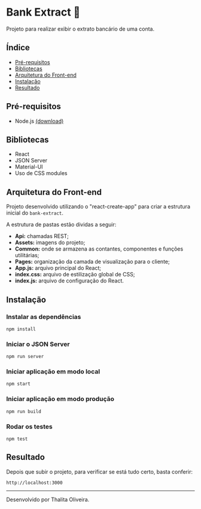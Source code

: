 # Bank Extract 🏦

Projeto para realizar exibir o extrato bancário de uma conta.

## Índice
* [Pré-requisitos](#pré-requisitos "Pré-requisitos para a execução deste projeto")
* [Bibliotecas](#bibliotecas "Bibliotecas utilizadas")
* [Arquitetura do Front-end](#arquitetura-do-front-end "Descrição da arquitetura do front-end")
* [Instalação](#instalação "Instalação do projeto")
* [Resultado](#resultado "Resultado do projeto")


## Pré-requisitos
- Node.js [(download)](https://nodejs.org)

## Bibliotecas
- React
- JSON Server
- Material-UI
- Uso de CSS modules
    
## Arquitetura do Front-end
Projeto desenvolvido utilizando o "react-create-app" para criar a estrutura inicial do `bank-extract`.

A estrutura de pastas estão dividas a seguir:
- **Api:** chamadas REST;
- **Assets:** imagens do projeto;
- **Common:** onde se armazena as contantes, componentes e funções utilitárias;
- **Pages:** organização da camada de visualização para o cliente;
- **App.js:** arquivo principal do React;
- **index.css:** arquivo de estilização global de CSS;
- **index.js:** arquivo de configuração do React.

## Instalação
### Instalar as dependências
```
npm install
```

### Iniciar o JSON Server
```
npm run server
```

### Iniciar aplicação em modo local
```
npm start
```

### Iniciar aplicação em modo produção
```
npm run build
```

### Rodar os testes
```
npm test
```

## Resultado
Depois que subir o projeto, para verificar se está tudo certo, basta conferir:
```
http://localhost:3000
```

----

Desenvolvido por Thalita Oliveira.